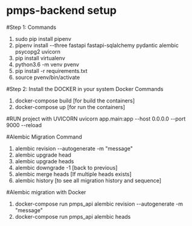 # pmps-backend setup

#Step 1: Commands
1. sudo pip install pipenv
2. pipenv install --three fastapi fastapi-sqlalchemy pydantic alembic psycopg2 uvicorn
3. pip install virtualenv
4. python3.6 -m venv pvenv
5. pip install -r requirements.txt
6. source pvenv/bin/activate

#Step 2: Install the DOCKER in your system
Docker Commands
1. docker-compose build [for build the containers]
2. docker-compose up [for run the containers]

#RUN project with UVICORN
uvicorn app.main:app --host 0.0.0.0 --port 9000 --reload

#Alembic Migration Command
1. alembic revision --autogenerate -m "message"
2. alembic upgrade head
3. alembic upgrade heads
4. alembic downgrade -1 [back to previous]
5. alembic merge heads [If multiple heads exists]
6. alembic history [to see all migration history and sequence]


#Alembic migration with Docker
1. docker-compose run pmps_api alembic revision --autogenerate -m "message"
2. docker-compose run pmps_api alembic heads